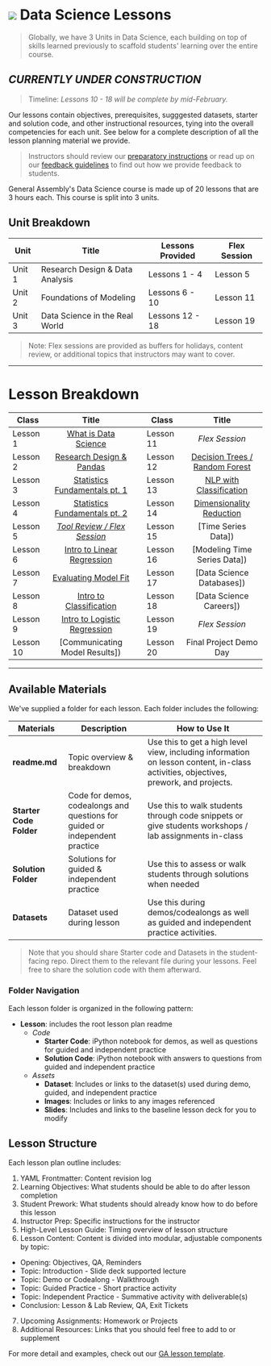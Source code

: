 # ![](https://ga-dash.s3.amazonaws.com/production/assets/logo-9f88ae6c9c3871690e33280fcf557f33.png) Data Science Lessons

> Globally, we have 3 Units in Data Science, each building on top of skills learned previously to scaffold students' learning over the entire course.

## _CURRENTLY UNDER CONSTRUCTION_

> Timeline: _Lessons 10 - 18 will be complete by mid-February._

Our lessons contain objectives, prerequisites, sugggested datasets, starter and solution code, and other instructional resources, tying into the overall competencies for each unit. See below for a complete description of all the lesson planning material we provide.

> Instructors should review our [preparatory instructions](../resources/instructor-resources/instructor-prep.md) or read up on our [feedback guidelines](../resources/instructor-resources/course-feedback-guidelines.md) to find out how we provide feedback to students.


General Assembly's Data Science course is made up of 20 lessons that are 3 hours each. This course is split into 3 units.

## Unit Breakdown

| Unit | Title | Lessons Provided | Flex Session |
| --- | --- |  --- | --- |
| Unit 1 | Research Design & Data Analysis | Lessons 1 - 4  | Lesson 5 |
| Unit 2 | Foundations of Modeling | Lessons 6 - 10 | Lesson 11 |
| Unit 3 | Data Science in the Real World| Lessons 12 - 18 | Lesson 19 |

> Note: Flex sessions are provided as buffers for holidays, content review, or additional topics that instructors may want to cover.

---

# Lesson Breakdown

| Class | Title |  | Class | Title |
| --- | :---: | --- |  --- | :---: |
| Lesson 1 | [What is Data Science](./lesson-01/readme.md) || Lesson 11 | _Flex Session_ |
| Lesson 2 | [Research Design & Pandas](./lesson-02/readme.md) || Lesson 12 | [Decision Trees / Random Forest](/lesson-12/readme.md)|
| Lesson 3| [Statistics Fundamentals pt. 1](./lesson-03/readme.md) || Lesson 13 | [NLP with Classification](./lesson-13/readme.md) |
| Lesson 4 | [Statistics Fundamentals pt. 2](./lesson-04/readme.md) || Lesson 14 | [Dimensionality Reduction](./lesson-14/readme.md) |
| Lesson 5 | _[Tool Review / Flex Session](./lesson-05/readme.md)_ || Lesson 15 | [Time Series Data]) |
| Lesson 6 | [Intro to Linear Regression](./lesson-06/readme.md) || Lesson 16 | [Modeling Time Series Data]) |
| Lesson 7 | [Evaluating Model Fit](./lesson-07/readme.md) || Lesson 17 | [Data Science Databases]) |
| Lesson 8 | [Intro to Classification](./lesson-08/readme.md)|| Lesson 18 | [Data Science Careers]) |
| Lesson 9 | [Intro to Logistic Regression](./lesson-09/readme.md) || Lesson 19 | _Flex Session_ |
| Lesson 10 | [Communicating Model Results]) ||Lesson 20 | Final Project Demo Day |

---

## Available Materials

We've supplied a folder for each lesson. Each folder includes the following:

| Materials | Description | How to Use It |
|----|---------|---------------|
| __readme.md__| Topic overview & breakdown | Use this to get a high level view, including information on lesson content, in-class activities, objectives, prework, and projects.|
| __Starter Code Folder__| Code for demos, codealongs and questions for guided or independent practice | Use this to walk students through code snippets or give students workshops / lab assignments in-class|
| __Solution Folder__| Solutions for guided & independent practice | Use this to assess or walk students through solutions when needed|
| __Datasets__| Dataset used during lesson | Use this during demos/codealongs as well as guided and independent practice activities. |

> Note that you should share Starter code and Datasets in the student-facing repo. Direct them to the relevant file during your lessons. Feel free to share the solution code with them afterward.

### Folder Navigation
Each lesson folder is organized in the following pattern:

- **Lesson**: includes the root lesson plan readme
  - _Code_
    - **Starter Code**: iPython notebook for demos, as well as questions for guided and independent practice
    - **Solution Code**: iPython notebook with answers to questions from guided and independent practice
  - _Assets_
    - **Dataset**: Includes or links to the dataset(s) used during demo, guided, and independent practice
    - **Images**: Includes or links to any images referenced
    - **Slides**: Includes and links to the baseline lesson deck for you to modify


## Lesson Structure

Each lesson plan outline includes:

1. YAML Frontmatter: Content revision log
2. Learning Objectives: What students should be able to do after lesson completion
3. Student Prework: What students should already know how to do before this lesson
4. Instructor Prep: Specific instructions for the instructor
5. High-Level Lesson Guide: Timing overview of lesson structure
6. Lesson Content: Content is divided into modular, adjustable components by topic:
  - Opening: Objectives, QA, Reminders
  - Topic: Introduction - Slide deck supported lecture
  - Topic: Demo or Codealong - Walkthrough
  - Topic: Guided Practice - Short practice activity
  - Topic: Independent Practice - Summative activity with deliverable(s)
  - Conclusion: Lesson & Lab Review, QA, Exit Tickets 
7. Upcoming Assignments: Homework or Projects
8. Additional Resources: Links that you should feel free to add to or supplement


For more detail and examples, check out our [GA lesson template](./templates/readme.md).
